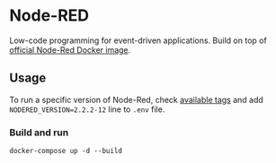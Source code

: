 # Node-RED

Low-code programming for event-driven applications. Build on top of [official Node-Red Docker image](https://hub.docker.com/r/nodered/node-red).

## Usage

To run a specific version of Node-Red, check [available tags](https://hub.docker.com/r/nodered/node-red/tags) and add `NODERED_VERSION=2.2.2-12` line to `.env` file.

### Build and run

```
docker-compose up -d --build
```